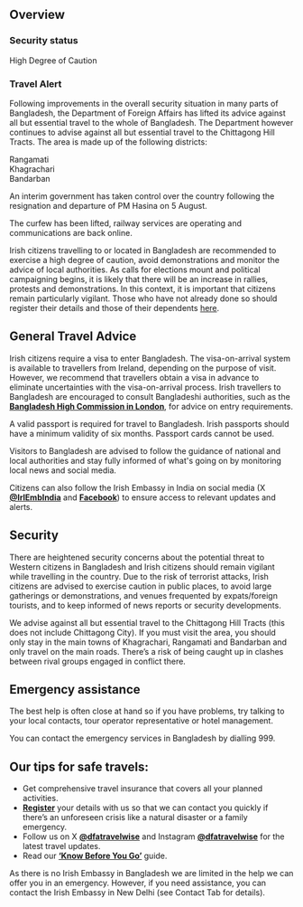 ## Overview

### **Security status**

High Degree of Caution

### **Travel Alert**

Following improvements in the overall security situation in many parts of Bangladesh, the Department of Foreign Affairs has lifted its advice against all but essential travel to the whole of Bangladesh. The Department however continues to advise against all but essential travel to the Chittagong Hill Tracts. The area is made up of the following districts:

Rangamati  
 Khagrachari  
 Bandarban

An interim government has taken control over the country following the resignation and departure of PM Hasina on 5 August.

The curfew has been lifted, railway services are operating and communications are back online.

Irish citizens travelling to or located in Bangladesh are recommended to exercise a high degree of caution, avoid demonstrations and monitor the advice of local authorities. As calls for elections mount and political campaigning begins, it is likely that there will be an increase in rallies, protests and demonstrations. In this context, it is important that citizens remain particularly vigilant. Those who have not already done so should register their details and those of their dependents [here](https://www.ireland.ie/en/dfa/overseas-travel/citizens-registration/).

## **General Travel Advice**

Irish citizens require a visa to enter Bangladesh. The visa-on-arrival system is available to travellers from Ireland, depending on the purpose of visit. However, we recommend that travellers obtain a visa in advance to eliminate uncertainties with the visa-on-arrival process. Irish travellers to Bangladesh are encouraged to consult Bangladeshi authorities, such as the [**Bangladesh High Commission in London**](https://bhclondon.org.uk/), for advice on entry requirements.

A valid passport is required for travel to Bangladesh. Irish passports should have a minimum validity of six months. Passport cards cannot be used.

Visitors to Bangladesh are advised to follow the guidance of national and local authorities and stay fully informed of what's going on by monitoring local news and social media.

Citizens can also follow the Irish Embassy in India on social media (X [**@IrlEmbIndia**](https://twitter.com/IrlEmbIndia) and [**Facebook**](https://www.facebook.com/IrelandinIndia/)) to ensure access to relevant updates and alerts.

## **Security**

There are heightened security concerns about the potential threat to Western citizens in Bangladesh and Irish citizens should remain vigilant while travelling in the country. Due to the risk of terrorist attacks, Irish citizens are advised to exercise caution in public places, to avoid large gatherings or demonstrations, and venues frequented by expats/foreign tourists, and to keep informed of news reports or security developments.

We advise against all but essential travel to the Chittagong Hill Tracts (this does not include Chittagong City). If you must visit the area, you should only stay in the main towns of Khagrachari, Rangamati and Bandarban and only travel on the main roads. There’s a risk of being caught up in clashes between rival groups engaged in conflict there.

## **Emergency assistance**

The best help is often close at hand so if you have problems, try talking to your local contacts, tour operator representative or hotel management.

You can contact the emergency services in Bangladesh by dialling 999.

## **Our tips for safe travels:**

* Get comprehensive travel insurance that covers all your planned activities.
* [**Register**](https://www.ireland.ie/en/dfa/overseas-travel/citizens-registration/) your details with us so that we can contact you quickly if there’s an unforeseen crisis like a natural disaster or a family emergency.
* Follow us on X [**@dfatravelwise**](https://www.twitter.com/DFATravelWise) and Instagram [**@dfatravelwise**](https://www.instagram.com/dfatravelwise/) for the latest travel updates.
* Read our [**‘Know Before You Go’**](https://www.ireland.ie/en/dfa/overseas-travel/know-before-you-go/) guide.

As there is no Irish Embassy in Bangladesh we are limited in the help we can offer you in an emergency. However, if you need assistance, you can contact the Irish Embassy in New Delhi (see Contact Tab for details).